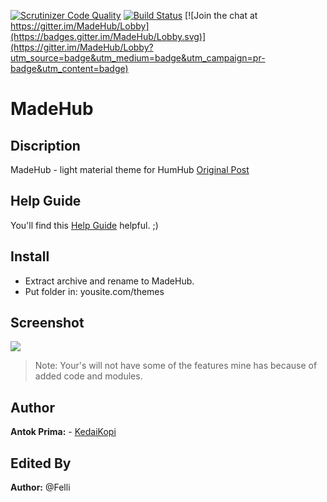 [![Scrutinizer Code Quality](https://scrutinizer-ci.com/g/Felli/humhub-themes-MadeHub/badges/quality-score.png?b=dev)](https://scrutinizer-ci.com/g/Felli/humhub-themes-MadeHub/?branch=dev) [![Build Status](https://scrutinizer-ci.com/g/Felli/humhub-themes-MadeHub/badges/build.png?b=dev)](https://scrutinizer-ci.com/g/Felli/humhub-themes-MadeHub/build-status/dev) [![Join the chat at https://gitter.im/MadeHub/Lobby](https://badges.gitter.im/MadeHub/Lobby.svg)](https://gitter.im/MadeHub/Lobby?utm_source=badge&utm_medium=badge&utm_campaign=pr-badge&utm_content=badge)

# MadeHub

## Discription
MadeHub - light material theme for HumHub [Original Post](https://community.humhub.com/content/perma?id=72146)

## Help Guide
You'll find this [Help Guide](https://github.com/Felli/humhub-themes-MadeHub/wiki) helpful. ;)

## Install
- Extract archive and rename to MadeHub.
- Put folder in: yousite.com/themes

## Screenshot
![](https://github.com/Felli/humhub-themes-MadeHub/blob/Felli-patch-1/screenshots/screenshot.png)
> Note: Your's will not have some of the features mine has because of added code and modules.

## Author
__Antok Prima:__ - [KedaiKopi](https://kedaikopi.click/)

## Edited By
__Author:__ @Felli
